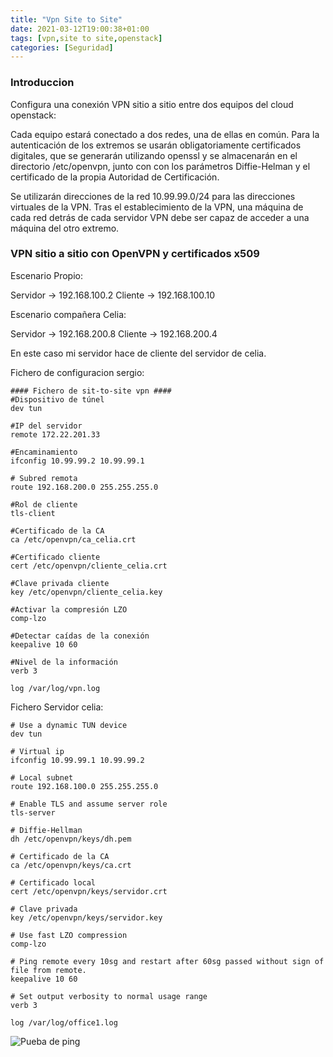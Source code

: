 ```yaml
---
title: "Vpn Site to Site"
date: 2021-03-12T19:00:38+01:00
tags: [vpn,site to site,openstack]
categories: [Seguridad]
---
```


### Introduccion ###

Configura una conexión VPN sitio a sitio entre dos equipos del cloud openstack:

Cada equipo estará conectado a dos redes, una de ellas en común. Para la autenticación de los extremos se usarán obligatoriamente certificados digitales, que se generarán utilizando openssl y se almacenarán en el directorio /etc/openvpn, junto con con los parámetros Diffie-Helman y el certificado de la propia Autoridad de Certificación.

Se utilizarán direcciones de la red 10.99.99.0/24 para las direcciones virtuales de la VPN.
Tras el establecimiento de la VPN, una máquina de cada red detrás de cada servidor VPN debe ser capaz de acceder a una máquina del otro extremo.

### **VPN sitio a sitio con OpenVPN y certificados x509** ###

Escenario Propio:

Servidor -> 192.168.100.2
Cliente -> 192.168.100.10

Escenario compañera Celia:

Servidor -> 192.168.200.8
Cliente -> 192.168.200.4

En este caso mi servidor hace de cliente del servidor de celia.

Fichero de configuracion sergio:

~~~
#### Fichero de sit-to-site vpn ####
#Dispositivo de túnel
dev tun

#IP del servidor
remote 172.22.201.33

#Encaminamiento
ifconfig 10.99.99.2 10.99.99.1

# Subred remota
route 192.168.200.0 255.255.255.0

#Rol de cliente
tls-client

#Certificado de la CA
ca /etc/openvpn/ca_celia.crt

#Certificado cliente
cert /etc/openvpn/cliente_celia.crt

#Clave privada cliente
key /etc/openvpn/cliente_celia.key

#Activar la compresión LZO
comp-lzo

#Detectar caídas de la conexión
keepalive 10 60

#Nivel de la información
verb 3

log /var/log/vpn.log
~~~

Fichero Servidor celia:

~~~
# Use a dynamic TUN device
dev tun

# Virtual ip
ifconfig 10.99.99.1 10.99.99.2

# Local subnet
route 192.168.100.0 255.255.255.0

# Enable TLS and assume server role
tls-server

# Diffie-Hellman
dh /etc/openvpn/keys/dh.pem

# Certificado de la CA
ca /etc/openvpn/keys/ca.crt

# Certificado local
cert /etc/openvpn/keys/servidor.crt

# Clave privada 
key /etc/openvpn/keys/servidor.key

# Use fast LZO compression
comp-lzo

# Ping remote every 10sg and restart after 60sg passed without sign of file from remote.
keepalive 10 60

# Set output verbosity to normal usage range
verb 3

log /var/log/office1.log
~~~

![Pueba de ping](/site-to-site/Pueba_ping.jpeg)